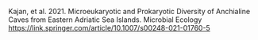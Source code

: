 Kajan, et al. 2021. Microeukaryotic and Prokaryotic Diversity of Anchialine Caves from Eastern Adriatic Sea Islands. Microbial Ecology https://link.springer.com/article/10.1007/s00248-021-01760-5
